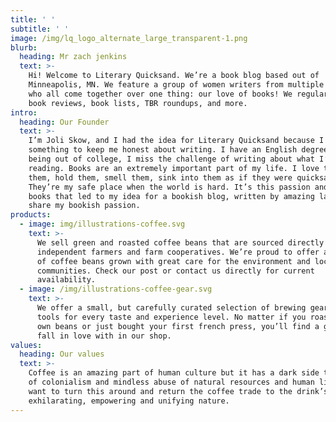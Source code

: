 ```yaml
---
title: ' '
subtitle: ' '
image: /img/lq_logo_alternate_large_transparent-1.png
blurb:
  heading: Mr zach jenkins
  text: >-
    Hi! Welcome to Literary Quicksand. We’re a book blog based out of
    Minneapolis, MN. We feature a group of women writers from multiple countries
    who all come together over one thing: our love of books! We regularly post
    book reviews, book lists, TBR roundups, and more.
intro:
  heading: Our Founder
  text: >-
    I’m Joli Skow, and I had the idea for Literary Quicksand because I needed
    something to keep me honest about writing. I have an English degree, so
    being out of college, I miss the challenge of writing about what I’m
    reading. Books are an extremely important part of my life. I love to read
    them, hold them, smell them, sink into them as if they were quicksand.
    They’re my safe place when the world is hard. It’s this passion and love for
    books that led to my idea for a bookish blog, written by amazing ladies who
    share my bookish passion.
products:
  - image: img/illustrations-coffee.svg
    text: >-
      We sell green and roasted coffee beans that are sourced directly from
      independent farmers and farm cooperatives. We’re proud to offer a variety
      of coffee beans grown with great care for the environment and local
      communities. Check our post or contact us directly for current
      availability.
  - image: /img/illustrations-coffee-gear.svg
    text: >-
      We offer a small, but carefully curated selection of brewing gear and
      tools for every taste and experience level. No matter if you roast your
      own beans or just bought your first french press, you’ll find a gadget to
      fall in love with in our shop.
values:
  heading: Our values
  text: >-
    Coffee is an amazing part of human culture but it has a dark side too – one
    of colonialism and mindless abuse of natural resources and human lives. We
    want to turn this around and return the coffee trade to the drink’s
    exhilarating, empowering and unifying nature.
---
```


